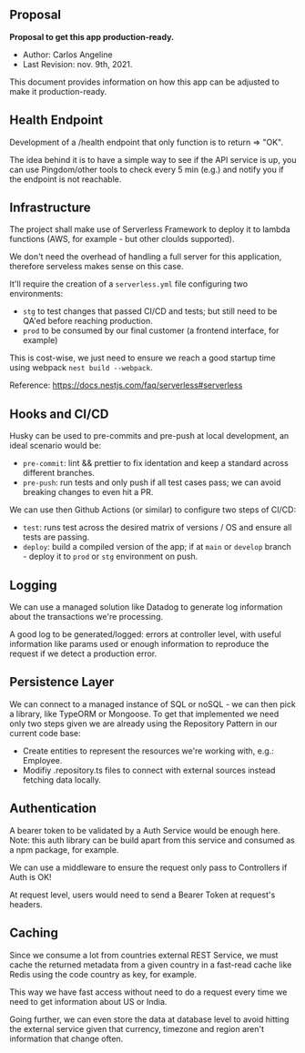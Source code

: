 ## Proposal

**Proposal to get this app production-ready.**

- Author: Carlos Angeline
- Last Revision: nov. 9th, 2021.




This document provides information on how this app can be adjusted to make it production-ready.

## Health Endpoint

Development of a /health endpoint that only function is to return => "OK".

The idea behind it is to have a simple way to see if the API service is up, you can use Pingdom/other tools to check every 5 min (e.g.) and notify you if the endpoint is not reachable.

## Infrastructure

The project shall make use of Serverless Framework to deploy it to lambda functions (AWS, for example - but other cloulds supported).

We don't need the overhead of handling a full server for this application, therefore serveless makes sense on this case.

It'll require the creation of a `serverless.yml` file configuring two environments:

- `stg` to test changes that passed CI/CD and tests; but still need to be QA'ed before reaching production.
- `prod` to be consumed by our final customer (a frontend interface, for example)

This is cost-wise, we just need to ensure we reach a good startup time using webpack `nest build --webpack`.

Reference: https://docs.nestjs.com/faq/serverless#serverless

## Hooks and CI/CD

Husky can be used to pre-commits and pre-push at local development, an ideal scenario would be:

- `pre-commit`: lint && prettier to fix identation and keep a standard across different branches.
- `pre-push`: run tests and only push if all test cases pass; we can avoid breaking changes to even hit a PR.

We can use then Github Actions (or similar) to configure two steps of CI/CD:

- `test`: runs test across the desired matrix of versions / OS and ensure all tests are passing.
- `deploy`: build a compiled version of the app; if at `main` or `develop` branch - deploy it to `prod` or `stg` environment on push.

## Logging

We can use a managed solution like Datadog to generate log information about the transactions we're processing.

A good log to be generated/logged: errors at controller level, with useful information like params used or enough information to reproduce the request if we detect a production error.

## Persistence Layer

We can connect to a managed instance of SQL or noSQL - we can then pick a library, like TypeORM or Mongoose. To get that implemented we need only two steps given we are already using the Repository Pattern in our current code base:

- Create entities to represent the resources we're working with, e.g.: Employee.
- Modifiy .repository.ts files to connect with external sources instead fetching data locally.

## Authentication

A bearer token to be validated by a Auth Service would be enough here. Note: this auth library can be build apart from this service and consumed as a npm package, for example.

We can use a middleware to ensure the request only pass to Controllers if Auth is OK!

At request level, users would need to send a Bearer Token at request's headers.

## Caching

Since we consume a lot from countries external REST Service, we must cache the returned metadata from a given country in a fast-read cache like Redis using the code country as key, for example.

This way we have fast access without need to do a request every time we need to get information about US or India.

Going further, we can even store the data at database level to avoid hitting the external service given that currency, timezone and region aren't information that change often.
